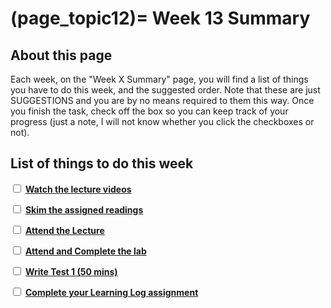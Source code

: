 (page_topic12)=
Week 13 Summary
=======================

## About this page

Each week, on the "Week X Summary" page, you will find a list of things you have to do this week, and the suggested order. 
Note that these are just SUGGESTIONS and you are by no means required to them this way. 
Once you finish the task, check off the box so you can keep track of your progress (just a note, I will not know whether you click the checkboxes or not).

## List of things to do this week

<label><input type="checkbox" id="week12_task1" class="box"> [**Watch the lecture videos**](./videos.md)</input></label>

<label><input type="checkbox" id="week12_task2" class="box"> [**Skim the assigned readings**](./readings.md)</input></label>

<label><input type="checkbox" id="week12_task3" class="box"> [**Attend the Lecture**](./lecture.ipynb) </input></label>

<label><input type="checkbox" id="week12_task5" class="box"> [**Attend and Complete the lab**](./lab/README.md) </input></label>

<label><input type="checkbox" id="week12_task6" class="box"> [**Write Test 1 (50 mins)**](./test.md) </input></label>

<label><input type="checkbox" id="week12_task7" class="box"> [**Complete your Learning Log assignment**](./learninglog.md) </input></label>